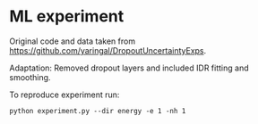 # ML experiment

Original code and data taken from https://github.com/yaringal/DropoutUncertaintyExps. 

Adaptation: Removed dropout layers and included IDR fitting and smoothing. 

To reproduce experiment run:

``` python experiment.py --dir energy -e 1 -nh 1 ```
